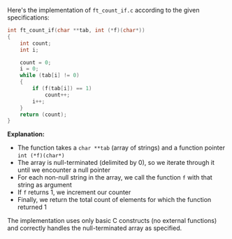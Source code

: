 Here's the implementation of `ft_count_if.c` according to the given specifications:

```c
int ft_count_if(char **tab, int (*f)(char*))
{
    int count;
    int i;

    count = 0;
    i = 0;
    while (tab[i] != 0)
    {
        if (f(tab[i]) == 1)
            count++;
        i++;
    }
    return (count);
}
```

**Explanation:**

- The function takes a `char **tab` (array of strings) and a function pointer `int (*f)(char*)`
- The array is null-terminated (delimited by 0), so we iterate through it until we encounter a null pointer
- For each non-null string in the array, we call the function `f` with that string as argument
- If `f` returns 1, we increment our counter
- Finally, we return the total count of elements for which the function returned 1

The implementation uses only basic C constructs (no external functions) and correctly handles the null-terminated array as specified.
